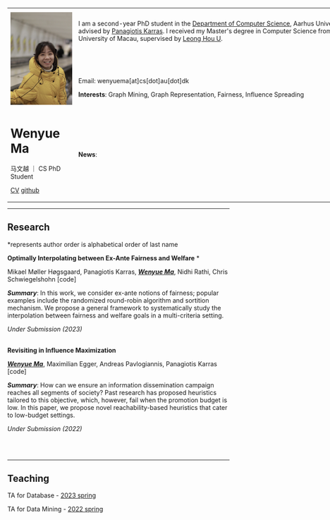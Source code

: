 <!-- <center> -->

<table>
<!-- <tr> -->
<th> </th>
<th> </th>
<th> </th>
<!-- </tr> -->
<tr>
<td>

<img style="float: center;"  src="pic/self.jpg" alt="drawing" width="200"/>

</td>
<td colspan="2">

I am a second-year PhD student in the [Department of Computer Science](https://cs.au.dk/), Aarhus University, advised by [Panagiotis Karras](https://www.cs.au.dk/~karras/). I received my Master's degree in Computer Science from the University of Macau, supervised by [Leong Hou U](https://www.fst.um.edu.mo/personal/ryanlhu/).

<br /> 
<br /> 
<br /> 

Email: wenyuema[at]cs[dot]au[dot]dk


**Interests**: Graph Mining, Graph Representation, Fairness, Influence Spreading

<!-- (write more<2 lines) -->

</td>
</tr>
<td style="float: center;">

# Wenyue Ma 

马文越 ｜ CS PhD Student




[CV]() [github]()  
</td>
<td colspan="2">

**News**:

</td>
</table>

<style>
td, th {
   border: none!important;
}
table {
  table-layout: fixed;
  width: 800px;
}
</style>


---

## Research 

*represents author order is alphabetical order of last name

**Optimally Interpolating between Ex-Ante Fairness and Welfare** *

Mikael Møller Høgsgaard, Panagiotis Karras, *<u>**Wenyue Ma**</u>*, Nidhi Rathi, Chris Schwiegelshohn [code] 

***Summary***: In this work, we consider ex-ante notions of fairness; popular examples include the randomized round-robin algorithm and sortition mechanism. We propose a general framework to systematically study the interpolation between fairness and welfare goals in a multi-criteria setting.

*Under Submission (2023)*
<br />
<br />

**Revisiting in Influence Maximization**
  
*<u>**Wenyue Ma**</u>*, Maximilian Egger, Andreas Pavlogiannis, Panagiotis Karras [code]

***Summary***: How can we ensure an information dissemination campaign reaches all segments of society? Past research has proposed heuristics tailored to this objective, which, however, fail when the promotion budget is low. In this paper, we propose novel reachability-based heuristics that cater to low-budget settings.

*Under Submission (2022)*

<br />
<br />

---
## Teaching 

TA for Database - [2023 spring](https://kursuskatalog.au.dk/da/course/118278/Databasesystemer) 

TA for Data Mining - [2022 spring](https://kursuskatalog.au.dk/da/course/104084/Data-Mining)

<!-- </center> -->